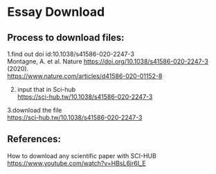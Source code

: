 # Essay Download
## Process to download files:
1.find out doi id:10.1038/s41586-020-2247-3 
<br>Montagne, A. et al. Nature https://doi.org/10.1038/s41586-020-2247-3 (2020).
<br>https://www.nature.com/articles/d41586-020-01152-8

2. input that in Sci-hub
<br>https://sci-hub.tw/10.1038/s41586-020-2247-3

3.download the file
<br>https://sci-hub.tw/10.1038/s41586-020-2247-3

## References:
How to download any scientific paper with SCI-HUB
<br>https://www.youtube.com/watch?v=HBsL6jr6I_E
